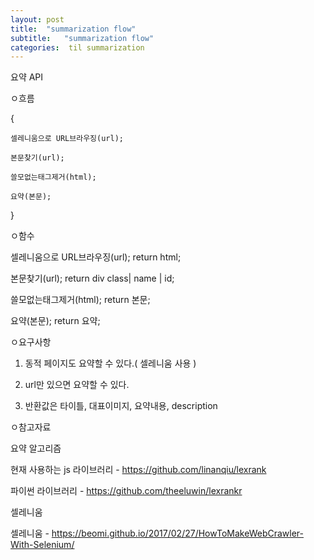 ```yaml
---
layout: post
title:  "summarization flow"
subtitle:   "summarization flow"
categories:  til summarization 
---
```


요약 API

ㅇ흐름

{

    셀레니움으로 URL브라우징(url);

    본문찾기(url);

    쓸모없는태그제거(html);

    요약(본문);
   

}

ㅇ함수

셀레니움으로 URL브라우징(url);
return html;

본문찾기(url);
return div class| name | id;

쓸모없는태그제거(html);
return 본문;

요약(본문);
return 요약;


ㅇ요구사항

1. 동적 페이지도 요약할 수 있다.( 셀레니움 사용 )

2. url만 있으면 요약할 수 있다.

3. 반환값은 타이틀, 대표이미지, 요약내용, description


ㅇ참고자료

요약 알고리즘

현재 사용하는 js 라이브러리 - https://github.com/linanqiu/lexrank 

파이썬 라이브러리 - https://github.com/theeluwin/lexrankr


셀레니움 

셀레니움 - https://beomi.github.io/2017/02/27/HowToMakeWebCrawler-With-Selenium/


